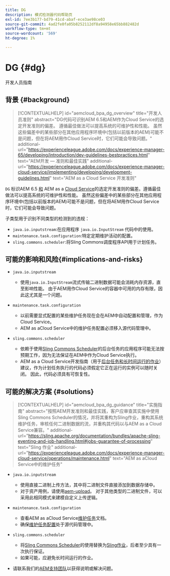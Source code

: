 ```yaml
---
title: DG
description: 模式检测器代码帮助页
exl-id: 7ee3b177-bd79-41cd-abaf-ece3ae98ce03
source-git-commit: 4ad2fe0fa05b8252112df8a94958e65bb882482d
workflow-type: tm+mt
source-wordcount: '569'
ht-degree: 1%

---
```


# DG {#dg}

开发人员指南

## 背景 {#background}

>[!CONTEXTUALHELP]
>id="aemcloud_bpa_dg_overview"
>title="开发人员准则"
>abstract="DG代码可识别AEM 6.5和AEM作为Cloud Service的选定开发准则的偏差。 遵循最佳做法可以提高系统的可维护性和性能。 虽然这些偏差中的某些部分在其他应用程序环境中(包括以前版本的AEM)可能不是问题，但在将AEM用作Cloud Service时，它们可能会导致问题。"
>additional-url="https://experienceleague.adobe.com/docs/experience-manager-65/developing/introduction/dev-guidelines-bestpractices.html" text="AEM开发 — 准则和最佳实践"
>additional-url="https://experienceleague.adobe.com/docs/experience-manager-cloud-service/implementing/developing/development-guidelines.html" text="AEM as a Cloud Service 开发准则"


`DG` 标识AEM 6.5 [和](https://experienceleague.adobe.com/docs/experience-manager-65/developing/introduction/dev-guidelines-bestpractices.html) AEM as a  [Cloud Service](https://experienceleague.adobe.com/docs/experience-manager-cloud-service/implementing/developing/development-guidelines.html)的选定开发准则的偏差。遵循最佳做法可以提高系统的可维护性和性能。 虽然这些偏差中的某些部分在其他应用程序环境中(包括以前版本的AEM)可能不是问题，但在将AEM用作Cloud Service时，它们可能会导致问题。

子类型用于识别不同类型的检测到的违规：

* `java.io.inputstream`:在应用程序 `java.io.InputStream` 代码中的使用。
* `maintenance.task.configuration`:特定定期维护活动的配置。
* `sling.commons.scheduler`:将Sling Commons调度程序API用于计划任务。

## 可能的影响和风险{#implications-and-risks}

* `java.io.inputstream`
   * 使用`java.io.InputStream`流式传输二进制数据可能会消耗内存资源，直至影响性能。 由于AEM用作Cloud Service的容器中可用的内存有限，因此这尤其是一个问题。

* `maintenance.task.configuration`
   * 以前需要显式配置的某些维护任务现在会在AEM中自动配置和管理，作为Cloud Service。
   * AEM as aCloud Service中的维护任务配置必须移入源代码管理中。

* `sling.commons.scheduler`
   * 依赖于使用[Sling Commons Scheduler](https://sling.apache.org/documentation/bundles/scheduler-service-commons-scheduler.html)的后台任务的应用程序可能无法按预期工作，因为无法保证在AEM中作为Cloud Service执行。
   * AEM as a Cloud Service开发指南（用于[后台任务和长时间运行的作业](https://experienceleague.adobe.com/docs/experience-manager-cloud-service/implementing/developing/development-guidelines.html#background-tasks-and-long-running-jobs)）建议，作为计划任务执行的代码必须假定它正在运行的实例可以随时关闭。 因此，代码必须具有可恢复性。

## 可能的解决方案 {#solutions}

>[!CONTEXTUALHELP]
>id="aemcloud_bpa_dg_guidance"
>title="实施指南"
>abstract="按照AEM开发准则和最佳实践，客户应审查其实施中使用Sling Commons Scheduler的情况，并将其重构为Sling作业，重构其系统维护任务，审核任何二进制数据的流，并重构其代码以与AEM as a Cloud Service兼容。"
>additional-url="https://sling.apache.org/documentation/bundles/apache-sling-eventing-and-job-handling.html#jobs-guarantee-of-processing" text="Sling 作业"
>additional-url="https://experienceleague.adobe.com/docs/experience-manager-cloud-service/operations/maintenance.html" text="AEM as aCloud Service中的维护任务"

* `java.io.inputstream`
   * 使用直接二进制上传方法，其中将二进制文件直接添加到数据存储中。
   * 对于资产用例，请使用[aem-upload](https://github.com/adobe/aem-upload)。 对于其他类型的二进制文件，可以采用此相同模式来建模自定义上传逻辑。

* `maintenance.task.configuration`
   * 查看AEM as aCloud Service[维护任务](https://experienceleague.adobe.com/docs/experience-manager-cloud-service/operations/maintenance.html)文档。
   * 确保[维护任务配置](https://experienceleague.adobe.com/docs/experience-manager-cloud-service/implementing/deploying/overview.html#maintenance-tasks-configuration-in-source-control)处于源代码管理中。

* `sling.commons.scheduler`
   * 将[Sling Commons Scheduler](https://sling.apache.org/documentation/bundles/scheduler-service-commons-scheduler.html)的使用替换为[Sling作业](https://sling.apache.org/documentation/bundles/apache-sling-eventing-and-job-handling.html#jobs-guarantee-of-processing)，后者至少具有一次执行保证。
   * 如果可能，应避免长时间运行的作业。

* 请联系我们的[AEM支持团队](https://helpx.adobe.com/enterprise/using/support-for-experience-cloud.html)以获得说明或解决问题。
